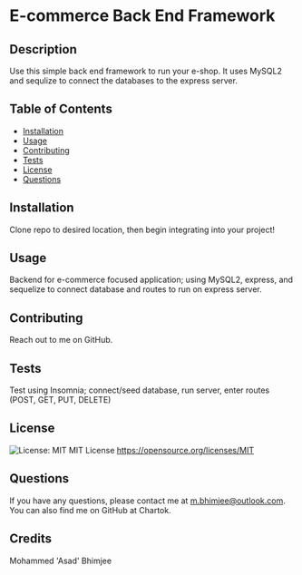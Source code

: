 
  # E-commerce Back End Framework

  ## Description

  Use this simple back end framework to run your e-shop. It uses MySQL2 and sequlize to connect the databases to the express server. 

  ## Table of Contents

  * [Installation](#installation)
  * [Usage](#usage)
  * [Contributing](#contributing)
  * [Tests](#tests)
  * [License](#license)
  * [Questions](#questions)

  ## Installation

  Clone repo to desired location, then begin integrating into your project!

  ## Usage

  Backend for e-commerce focused application; using MySQL2, express, and sequelize to connect database and routes to run on express server.

  ## Contributing

  Reach out to me on GitHub.

  ## Tests

  Test using Insomnia; connect/seed database, run server, enter routes (POST, GET, PUT, DELETE)

  ## License

  ![License: MIT](https://img.shields.io/badge/License-MIT-yellow.svg)
  MIT License
  https://opensource.org/licenses/MIT

  ## Questions

  If you have any questions, please contact me at m.bhimjee@outlook.com.
  You can also find me on GitHub at Chartok.

  ## Credits

  Mohammed 'Asad' Bhimjee
  
